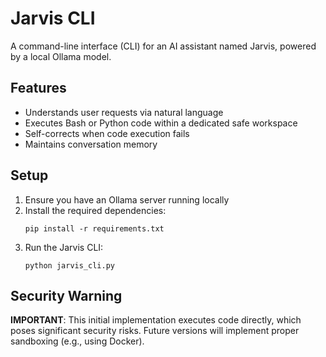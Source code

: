 # Jarvis CLI

A command-line interface (CLI) for an AI assistant named Jarvis, powered by a local Ollama model.

## Features

- Understands user requests via natural language
- Executes Bash or Python code within a dedicated safe workspace
- Self-corrects when code execution fails
- Maintains conversation memory

## Setup

1. Ensure you have an Ollama server running locally
2. Install the required dependencies:
   ```
   pip install -r requirements.txt
   ```
3. Run the Jarvis CLI:
   ```
   python jarvis_cli.py
   ```

## Security Warning

**IMPORTANT**: This initial implementation executes code directly, which poses significant security risks. Future versions will implement proper sandboxing (e.g., using Docker).
